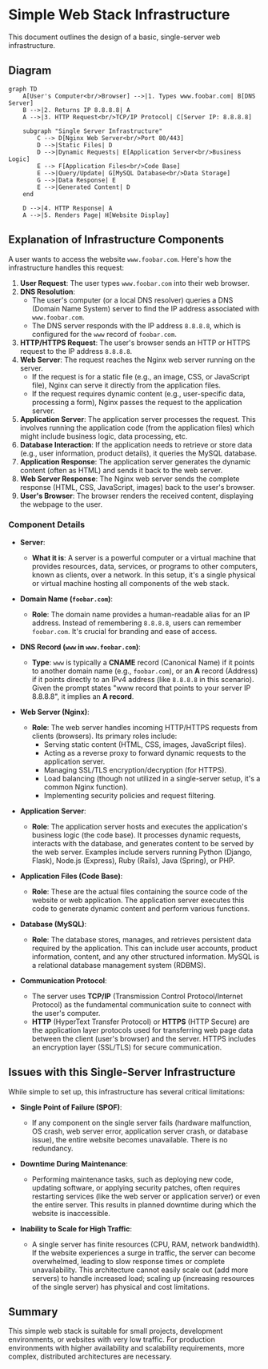 # Simple Web Stack Infrastructure

This document outlines the design of a basic, single-server web infrastructure.

## Diagram

```mermaid
graph TD
    A[User's Computer<br/>Browser] -->|1. Types www.foobar.com| B[DNS Server]
    B -->|2. Returns IP 8.8.8.8| A
    A -->|3. HTTP Request<br/>TCP/IP Protocol| C[Server IP: 8.8.8.8]
    
    subgraph "Single Server Infrastructure"
        C --> D[Nginx Web Server<br/>Port 80/443]
        D -->|Static Files| D
        D -->|Dynamic Requests| E[Application Server<br/>Business Logic]
        E --> F[Application Files<br/>Code Base]
        E -->|Query/Update| G[MySQL Database<br/>Data Storage]
        G -->|Data Response| E
        E -->|Generated Content| D
    end
    
    D -->|4. HTTP Response| A
    A -->|5. Renders Page| H[Website Display]
```

## Explanation of Infrastructure Components

A user wants to access the website `www.foobar.com`. Here's how the infrastructure handles this request:

1. **User Request**: The user types `www.foobar.com` into their web browser.
2. **DNS Resolution**:
   * The user's computer (or a local DNS resolver) queries a DNS (Domain Name System) server to find the IP address associated with `www.foobar.com`.
   * The DNS server responds with the IP address `8.8.8.8`, which is configured for the `www` record of `foobar.com`.
3. **HTTP/HTTPS Request**: The user's browser sends an HTTP or HTTPS request to the IP address `8.8.8.8`.
4. **Web Server**: The request reaches the Nginx web server running on the server.
   * If the request is for a static file (e.g., an image, CSS, or JavaScript file), Nginx can serve it directly from the application files.
   * If the request requires dynamic content (e.g., user-specific data, processing a form), Nginx passes the request to the application server.
5. **Application Server**: The application server processes the request. This involves running the application code (from the application files) which might include business logic, data processing, etc.
6. **Database Interaction**: If the application needs to retrieve or store data (e.g., user information, product details), it queries the MySQL database.
7. **Application Response**: The application server generates the dynamic content (often as HTML) and sends it back to the web server.
8. **Web Server Response**: The Nginx web server sends the complete response (HTML, CSS, JavaScript, images) back to the user's browser.
9. **User's Browser**: The browser renders the received content, displaying the webpage to the user.

### Component Details

* **Server**:
  * **What it is**: A server is a powerful computer or a virtual machine that provides resources, data, services, or programs to other computers, known as clients, over a network. In this setup, it's a single physical or virtual machine hosting all components of the web stack.

* **Domain Name (`foobar.com`)**:
  * **Role**: The domain name provides a human-readable alias for an IP address. Instead of remembering `8.8.8.8`, users can remember `foobar.com`. It's crucial for branding and ease of access.

* **DNS Record (`www` in `www.foobar.com`)**:
  * **Type**: `www` is typically a **CNAME** record (Canonical Name) if it points to another domain name (e.g., `foobar.com`), or an **A** record (Address) if it points directly to an IPv4 address (like `8.8.8.8` in this scenario). Given the prompt states "www record that points to your server IP 8.8.8.8", it implies an **A record**.

* **Web Server (Nginx)**:
  * **Role**: The web server handles incoming HTTP/HTTPS requests from clients (browsers). Its primary roles include:
    * Serving static content (HTML, CSS, images, JavaScript files).
    * Acting as a reverse proxy to forward dynamic requests to the application server.
    * Managing SSL/TLS encryption/decryption (for HTTPS).
    * Load balancing (though not utilized in a single-server setup, it's a common Nginx function).
    * Implementing security policies and request filtering.

* **Application Server**:
  * **Role**: The application server hosts and executes the application's business logic (the code base). It processes dynamic requests, interacts with the database, and generates content to be served by the web server. Examples include servers running Python (Django, Flask), Node.js (Express), Ruby (Rails), Java (Spring), or PHP.

* **Application Files (Code Base)**:
  * **Role**: These are the actual files containing the source code of the website or web application. The application server executes this code to generate dynamic content and perform various functions.

* **Database (MySQL)**:
  * **Role**: The database stores, manages, and retrieves persistent data required by the application. This can include user accounts, product information, content, and any other structured information. MySQL is a relational database management system (RDBMS).

* **Communication Protocol**:
  * The server uses **TCP/IP** (Transmission Control Protocol/Internet Protocol) as the fundamental communication suite to connect with the user's computer.
  * **HTTP** (HyperText Transfer Protocol) or **HTTPS** (HTTP Secure) are the application layer protocols used for transferring web page data between the client (user's browser) and the server. HTTPS includes an encryption layer (SSL/TLS) for secure communication.

## Issues with this Single-Server Infrastructure

While simple to set up, this infrastructure has several critical limitations:

* **Single Point of Failure (SPOF)**:
  * If any component on the single server fails (hardware malfunction, OS crash, web server error, application server crash, or database issue), the entire website becomes unavailable. There is no redundancy.

* **Downtime During Maintenance**:
  * Performing maintenance tasks, such as deploying new code, updating software, or applying security patches, often requires restarting services (like the web server or application server) or even the entire server. This results in planned downtime during which the website is inaccessible.

* **Inability to Scale for High Traffic**:
  * A single server has finite resources (CPU, RAM, network bandwidth). If the website experiences a surge in traffic, the server can become overwhelmed, leading to slow response times or complete unavailability. This architecture cannot easily scale out (add more servers) to handle increased load; scaling up (increasing resources of the single server) has physical and cost limitations.

## Summary

This simple web stack is suitable for small projects, development environments, or websites with very low traffic. For production environments with higher availability and scalability requirements, more complex, distributed architectures are necessary.